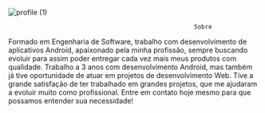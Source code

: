 ![profile (1)](https://github.com/LuizFurmann/furmannSoft/assets/72764480/d94af05e-85c0-431d-ae5c-c5f7eda32915)

                                                        Sobre
Formado em Engenharia de Software, trabalho com desenvolvimento de aplicativos Android, apaixonado pela minha profissão,
sempre buscando evoluir para assim poder entregar cada vez mais meus produtos com qualidade.
Trabalho a 3 anos com desenvolvimento Android, mas também já tive oportunidade de atuar em projetos de desenvolvimento Web.
Tive a grande satisfação de ter trabalhado em grandes projetos, que me ajudaram a evoluir muito como profissional.
Entre em contato hoje mesmo para que possamos entender sua necessidade!
